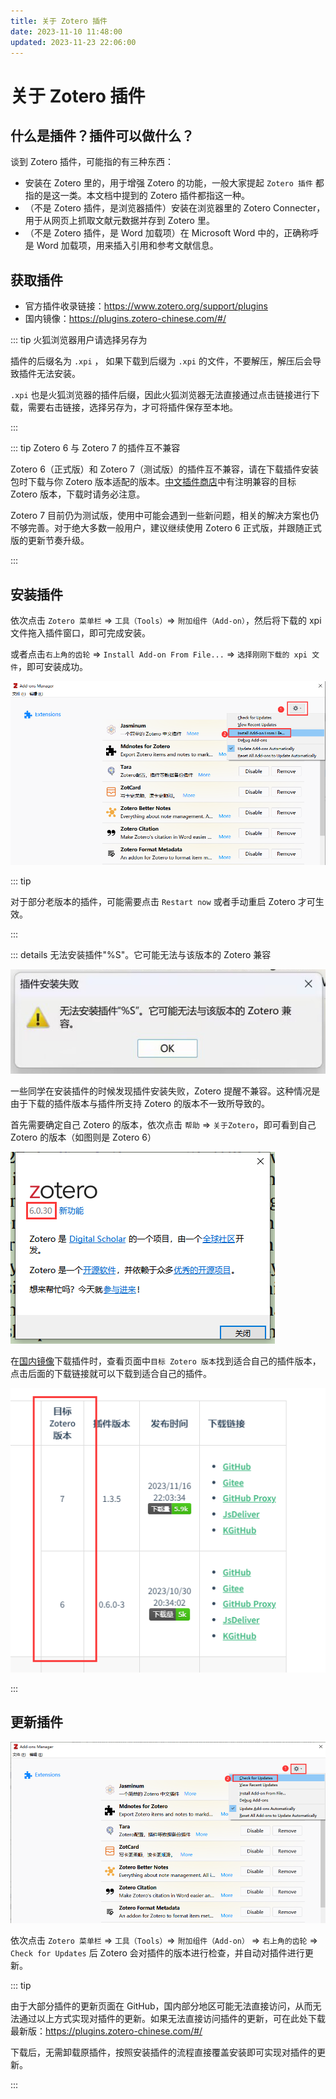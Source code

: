 ```yaml
---
title: 关于 Zotero 插件
date: 2023-11-10 11:48:00
updated: 2023-11-23 22:06:00
---
```


# 关于 Zotero 插件

## 什么是插件？插件可以做什么？

谈到 Zotero 插件，可能指的有三种东西：

- 安装在 Zotero 里的，用于增强 Zotero 的功能，一般大家提起 `Zotero 插件` 都指的是这一类。本文档中提到的 Zotero 插件都指这一种。
- （不是 Zotero 插件，是浏览器插件）安装在浏览器里的 Zotero Connecter，用于从网页上抓取文献元数据并存到 Zotero 里。
- （不是 Zotero 插件，是 Word 加载项）在 Microsoft Word 中的，正确称呼是 Word 加载项，用来插入引用和参考文献信息。

## 获取插件

- 官方插件收录链接：<https://www.zotero.org/support/plugins>
- 国内镜像：<https://plugins.zotero-chinese.com/#/>

::: tip 火狐浏览器用户请选择另存为

插件的后缀名为 `.xpi` ， 如果下载到后缀为 `.xpi` 的文件，不要解压，解压后会导致插件无法安装。

`.xpi` 也是火狐浏览器的插件后缀，因此火狐浏览器无法直接通过点击链接进行下载，需要右击链接，选择另存为，才可将插件保存至本地。

:::

::: tip Zotero 6 与 Zotero 7 的插件互不兼容

Zotero 6（正式版）和 Zotero 7（测试版）的插件互不兼容，请在下载插件安装包时下载与你 Zotero 版本适配的版本。[中文插件商店](https://plugins.zotero-chinese.com/)中有注明兼容的目标 Zotero 版本，下载时请务必注意。

Zotero 7 目前仍为测试版，使用中可能会遇到一些新问题，相关的解决方案也仍不够完善。对于绝大多数一般用户，建议继续使用 Zotero 6 正式版，并跟随正式版的更新节奏升级。

:::

## 安装插件

依次点击 `Zotero 菜单栏` => `工具（Tools）`=> `附加组件（Add-on）`，然后将下载的 xpi 文件拖入插件窗口，即可完成安装。

或者点击`右上角的齿轮` => `Install Add-on From File...` => `选择刚刚下载的 xpi 文件`，即可安装成功。

![安装插件](../../assets/image-zotero-plugin-install.png)

::: tip

对于部分老版本的插件，可能需要点击 `Restart now` 或者手动重启 Zotero 才可生效。

:::

::: details 无法安装插件"%S"。它可能无法与该版本的 Zotero 兼容

![插件安装失败](../../assets/image-zotero-插件安装失败.png)

一些同学在安装插件的时候发现插件安装失败，Zotero 提醒不兼容。这种情况是由于下载的插件版本与插件所支持 Zotero 的版本不一致所导致的。

首先需要确定自己 Zotero 的版本，依次点击 `帮助` => `关于Zotero`，即可看到自己 Zotero 的版本（如图则是 Zotero 6）

![确定自己的版本号](../../assets/image-zotero-about-zotero.png)

在[国内镜像](https://plugins.zotero-chinese.com/#/)下载插件时，查看页面中`目标 Zotero 版本`找到适合自己的插件版本，点击后面的下载链接就可以下载到适合自己的插件。

![目标 Zotero 版本](../../assets/image-%E7%9B%AE%E6%A0%87zotero%E7%89%88%E6%9C%AC.png)

:::

## 更新插件

![升级插件](../../assets/image-zotero-plugin-update.png)

依次点击 `Zotero 菜单栏` => `工具（Tools）`=> `附加组件（Add-on）` => `右上角的齿轮` => `Check for Updates` 后 Zotero 会对插件的版本进行检查，并自动对插件进行更新。

::: tip

由于大部分插件的更新页面在 GitHub，国内部分地区可能无法直接访问，从而无法通过以上方式实现对插件的更新。如果无法直接访问插件的更新，可在此处下载最新版：<https://plugins.zotero-chinese.com/#/>

下载后，无需卸载原插件，按照安装插件的流程直接覆盖安装即可实现对插件的更新。

:::
